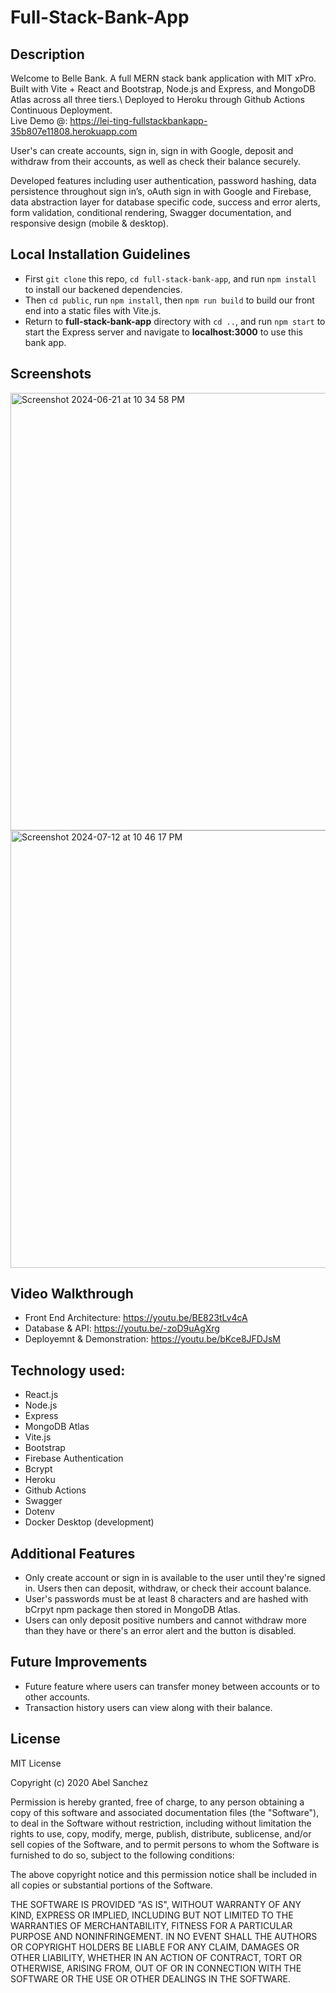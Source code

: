 # Full-Stack-Bank-App

## Description 

Welcome to Belle Bank. A full MERN stack bank application with MIT xPro. Built with Vite + React and Bootstrap, Node.js and Express, and MongoDB Atlas across all three tiers.\ Deployed to Heroku through Github Actions Continuous Deployment.\
Live Demo @: https://lei-ting-fullstackbankapp-35b807e11808.herokuapp.com

User's can create accounts, sign in, sign in with Google, deposit and withdraw from their accounts, as well as check their balance securely. 

Developed features including user authentication, password hashing, data persistence throughout sign in’s, oAuth sign in with Google and Firebase, data abstraction layer for database specific code, success and error alerts, form validation, conditional rendering, Swagger documentation, and responsive design (mobile & desktop). 

## Local Installation Guidelines

- First `git clone` this repo, `cd full-stack-bank-app`, and run `npm install` to install our backened dependencies. 
- Then `cd public`, run `npm install`, then `npm run build` to build our front end into a static files with Vite.js.
- Return to **full-stack-bank-app** directory with `cd ..`, and run `npm start` to start the Express server and navigate to **localhost:3000** to use this bank app. 

## Screenshots

<img width="700" alt="Screenshot 2024-06-21 at 10 34 58 PM" src="https://github.com/isabelleting/full-stack-bank-app/assets/144510802/06dc0659-cd5e-47e5-b4c8-f42e19a0cfbe">
<img width="700" alt="Screenshot 2024-07-12 at 10 46 17 PM" src="https://github.com/user-attachments/assets/f0bed94f-76ab-443e-8ce0-5ebeef8952b8">

## Video Walkthrough

- Front End Architecture: https://youtu.be/BE823tLv4cA 
- Database & API: https://youtu.be/-zoD9uAgXrg 
- Deployemnt & Demonstration: https://youtu.be/bKce8JFDJsM 

## Technology used: 

- React.js
- Node.js
- Express
- MongoDB Atlas
- Vite.js
- Bootstrap
- Firebase Authentication
- Bcrypt
- Heroku
- Github Actions
- Swagger
- Dotenv
- Docker Desktop (development)

## Additional Features

- Only create account or sign in is available to the user until they're signed in. Users then can deposit, withdraw, or check their account balance. 
- User's passwords must be at least 8 characters and are hashed with bCrpyt npm package then stored in MongoDB Atlas.
- Users can only deposit positive numbers and cannot withdraw more than they have or there's an error alert and the button is disabled. 

## Future Improvements

- Future feature where users can transfer money between accounts or to other accounts. 
- Transaction history users can view along with their balance. 

## License

MIT License

Copyright (c) 2020 Abel Sanchez

Permission is hereby granted, free of charge, to any person obtaining a copy
of this software and associated documentation files (the "Software"), to deal
in the Software without restriction, including without limitation the rights
to use, copy, modify, merge, publish, distribute, sublicense, and/or sell
copies of the Software, and to permit persons to whom the Software is
furnished to do so, subject to the following conditions:

The above copyright notice and this permission notice shall be included in all
copies or substantial portions of the Software.

THE SOFTWARE IS PROVIDED "AS IS", WITHOUT WARRANTY OF ANY KIND, EXPRESS OR
IMPLIED, INCLUDING BUT NOT LIMITED TO THE WARRANTIES OF MERCHANTABILITY,
FITNESS FOR A PARTICULAR PURPOSE AND NONINFRINGEMENT. IN NO EVENT SHALL THE
AUTHORS OR COPYRIGHT HOLDERS BE LIABLE FOR ANY CLAIM, DAMAGES OR OTHER
LIABILITY, WHETHER IN AN ACTION OF CONTRACT, TORT OR OTHERWISE, ARISING FROM,
OUT OF OR IN CONNECTION WITH THE SOFTWARE OR THE USE OR OTHER DEALINGS IN THE
SOFTWARE.
